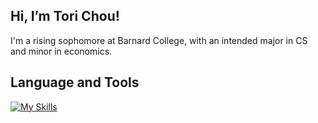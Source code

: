 ## Hi, I’m Tori Chou!

I'm a rising sophomore at Barnard College, with an intended major in CS and minor in economics. 

## Language and Tools
[![My Skills](https://skillicons.dev/icons?i=java,c,python,html,css,bootstrap,figma,sqlite&theme=light )](https://skillicons.dev)
